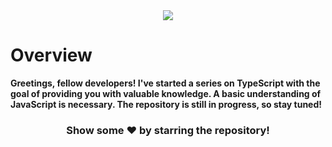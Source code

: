 <div align="center">
  <img src="https://iili.io/HsHlefV.png"/>
</div>

# Overview
<b>Greetings, fellow developers! I've started a series on TypeScript with the goal of providing you with valuable knowledge. A basic understanding of JavaScript is necessary. The repository is still in progress, so stay tuned!</b> 

<div align="center">
<h3>Show some ❤️ by starring the repository!</h3>
</div>
